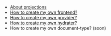 * [About projections](/anyfetch-doc/guides/projections.html)
* [How to create my own frontend?](/anyfetch-doc/guides/frontend.html)
* [How to create my own provider?](/anyfetch-doc/guides/provider.html)
* [How to create my own hydrater?](/anyfetch-doc/guides/hydrater.html)
* How to create my own document-type? (soon)
